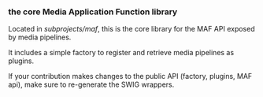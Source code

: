 ### the core Media Application Function library

Located in *subprojects/maf*, this is the core library for the MAF API exposed by media pipelines.

It includes a simple factory to register and retrieve media pipelines as plugins.

If your contribution makes changes to the public API (factory, plugins, MAF api), make sure to re-generate the SWIG wrappers.
